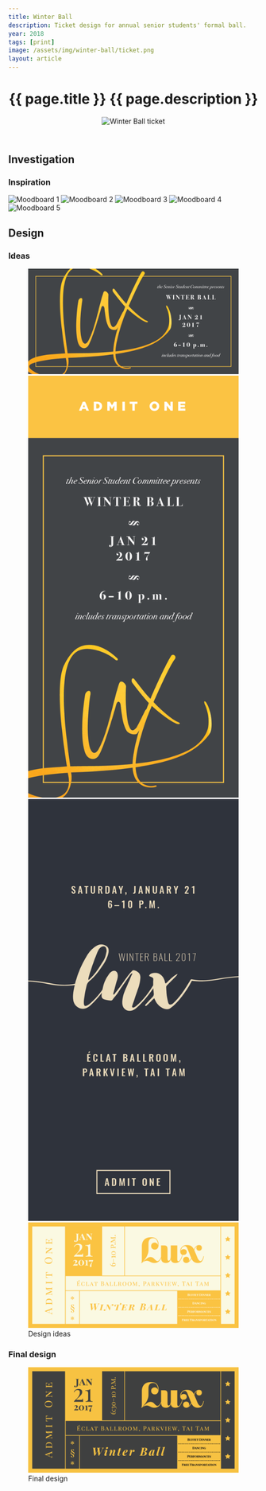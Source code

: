 ```yaml
---
title: Winter Ball
description: Ticket design for annual senior students' formal ball.
year: 2018
tags: [print]
image: /assets/img/winter-ball/ticket.png
layout: article
---
```


<header class="intro">
    <h1 class="details">{{ page.title }}
        <span class="subtitle">{{ page.description }}</span>
    </h1>
    <figure>
        <img src="{{ page.image }}" alt="Winter Ball ticket">
    </figure>
</header>

## Investigation

### Inspiration

<div class="moodboard">
    <img src="https://scontent-hkg3-1.cdninstagram.com/t51.2885-15/s640x640/sh0.08/e35/11931038_1044891252208754_1198151507_n.jpg" alt="Moodboard 1">
    <img src="http://www.atelierisabey.com/images/products/custom/custom-melissajoey-1.png" alt="Moodboard 2">
    <img src="https://www.inspirationde.com/wp-content/uploads/2014/08/cigars-under-the-stars-ashley-nicole-1407178719nkg84.jpg" alt="Moodboard 3">
    <img src="http://media.theoccasionsgroup.com/is/image/TOP/3285_RZN38808GGzm?hei=400&wid=400" alt="Moodboard 4">
    <img src="http://cardobserver.com/wp-content/uploads/2016/3/beautiful-hand-drawn-illustration-on-a-black-and-gold-letterpress-business-card.jpg" alt="Moodboard 5">
</div>

## Design

### Ideas

<figure>
    <img src="/assets/img/winter-ball/idea-1.png" alt="Idea 1">
    <img src="/assets/img/winter-ball/idea-2.png" alt="Idea 2">
    <img src="/assets/img/winter-ball/idea-3.png" alt="Idea 3">
    <img src="/assets/img/winter-ball/idea-4.png" alt="Idea 4">
    <figcaption>Design ideas</figcaption>
</figure>

### Final design

<figure>
    <img src="/assets/img/winter-ball/ticket.png" alt="Final design">
    <figcaption>Final design</figcaption>
</figure>